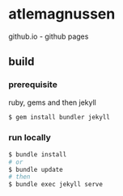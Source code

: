 # atlemagnussen

github.io - github pages

## build

### prerequisite

ruby, gems and then jekyll

```sh
$ gem install bundler jekyll
```

### run locally

```sh
$ bundle install
# or
$ bundle update
# then
$ bundle exec jekyll serve
```
